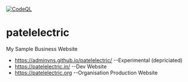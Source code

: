 [![CodeQL](https://github.com/Patel-Electric/patelelectric.in/actions/workflows/codeql-analysis.yml/badge.svg?branch=dependabot%2Fnpm_and_yarn%2Fy18n-3.2.2)](https://github.com/Patel-Electric/patelelectric.in/actions/workflows/codeql-analysis.yml)
# patelelectric
My Sample Business Website
* https://adminvns.github.io/patelelectric/   --Experimental (depriciated)
* https://patelelectric.in/   --Dev Website
* https://patelelectric.org  --Organisation Production Website
